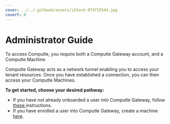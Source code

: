 ```yaml
---
cover: ../../.gitbook/assets/iStock-973715544.jpg
coverY: 0
---
```


# Administrator Guide

To access Computle, you require both a Computle Gateway account, and a Computle Machine.

Computle Gateway acts as a network tunnel enabling you to access your tenant resources. Once you have established a connection, you can then access your Computle Machines.&#x20;

**To get started, choose your desired pathway:**

* If you have not already onboarded a user into Computle Gateway, follow [these ](computle-gateway-for-smes.md)instructions.&#x20;
* If you have enrolled a user into Computle Gateway, create a machine [here](portals.md).&#x20;

